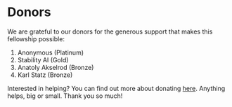 # Donors

We are grateful to our donors for the generous support that makes this fellowship possible:

1. Anonymous (Platinum)
2. Stability AI (Gold)
3. Anatoly Akselrod (Bronze)
4. Karl Statz (Bronze)

Interested in helping? You can find out more about donating [here](https://computingconnections.org/support). Anything helps, big or small. Thank you so much!
